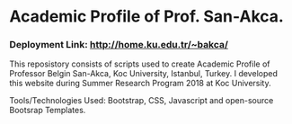 # Academic Profile of Prof. San-Akca.

### Deployment Link: http://home.ku.edu.tr/~bakca/

This reposistory consists of scripts used to create Academic Profile of Professor Belgin San-Akca, Koc University, Istanbul, Turkey. I developed this website during Summer Research Program 2018 at Koc University.

Tools/Technologies Used: Bootstrap, CSS, Javascript and open-source Bootsrap Templates. 
